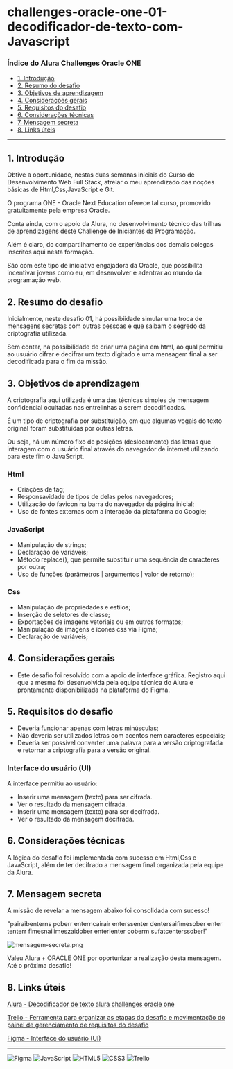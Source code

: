 # challenges-oracle-one-01-decodificador-de-texto-com-Javascript

### Índice do Alura Challenges Oracle ONE

- [1. Introdução](#1-introdução)
- [2. Resumo do desafio](#2-resumo-do-desafio)
- [3. Objetivos de aprendizagem](#3-objetivos-de-aprendizagem)
- [4. Considerações gerais](#4-considerações-gerais)
- [5. Requisitos do desafio](#5-requisitos-do-desafio)
- [6. Considerações técnicas](#6-considerações-técnicas)
- [7. Mensagem secreta](#7-mensagem-secreta)
- [8. Links úteis](#8-links-úteis)

---

## 1. Introdução

Obtive a oportunidade, nestas duas semanas iniciais do Curso de Desenvolvimento Web Full Stack, atrelar o meu aprendizado das noções básicas de Html,Css,JavaScript e Git.

O programa ONE - Oracle Next Education oferece tal curso, promovido gratuitamente pela empresa Oracle. 

Conta ainda, com o apoio da Alura, no desenvolvimento técnico das trilhas de aprendizagens deste Challenge de Iniciantes da Programação. 

Além é claro, do compartilhamento de experiências dos demais colegas inscritos aqui nesta formação. 

São com este tipo de iniciativa engajadora da Oracle, que possibilita incentivar jovens como eu, em desenvolver e adentrar ao mundo da programação web.

## 2. Resumo do desafio

Inicialmente, neste desafio 01, há possibiidade simular uma troca de mensagens secretas com outras pessoas e que saibam o segredo da criptografia utilizada.

Sem contar, na possibilidade de criar uma página em html, ao qual permitiu ao usuário cifrar e decifrar um texto digitado e uma mensagem final a ser decodificada para o fim da missão.


## 3. Objetivos de aprendizagem

A criptografia aqui utilizada é uma das técnicas simples de mensagem confidencial ocultadas nas entrelinhas a serem decodificadas. 

É um tipo de criptografia por substituição, em que algumas vogais do texto original foram substituídas por outras letras. 

Ou seja, há um número fixo de posições (deslocamento) das letras que interagem com o usuário final através do navegador de internet utilizando para este fim o JavaScript.


### Html
- Criações de tag;
- Responsavidade de tipos de delas pelos navegadores; 
- Utilização do favicon na barra do navegador da página inicial;
- Uso de fontes externas com a interação da plataforma do Google;

### JavaScript
- Manipulação de strings;
- Declaração de variáveis; 
- Método replace(), que permite substituir uma sequência de caracteres por outra;
- Uso de funções (parâmetros | argumentos | valor de retorno);

### Css
- Manipulação de propriedades e estilos;
- Inserção de seletores de classe;
- Exportações de imagens vetoriais ou em outros formatos;
- Manipulação de imagens e ícones css via Figma;
- Declaração de variáveis; 

## 4. Considerações gerais

- Este desafio foi resolvido com a apoio de interface gráfica. Registro aqui que a mesma foi desenvolvida pela equipe técnica do Alura e prontamente disponibilizada na plataforma do Figma.

## 5. Requisitos do desafio
- Deveria funcionar apenas com letras minúsculas;
- Não deveria ser utilizados letras com acentos nem caracteres especiais;
- Deveria ser possível converter uma palavra para a versão criptografada e retornar a criptografia para a versão original. 

### Interface do usuário (UI)
A interface permitiu ao usuário:

* Inserir uma mensagem (texto) para ser cifrada.
* Ver o resultado da mensagem cifrada.
* Inserir uma mensagem (texto) para ser decifrada.
* Ver o resultado da mensagem decifrada.

## 6. Considerações técnicas

A lógica do desafio foi implementada com sucesso em Html,Css e JavaScript, além de ter decifrado a mensagem final organizada pela equipe da Alura.

## 7. Mensagem secreta

A missão de revelar a mensagem abaixo foi consolidada com sucesso!

"pairaibenterns poberr enterncairair enterssenter dentersaifimesober enter tenterr fimesnailimeszaidober enterlenter coberm sufatcenterssober!"

![mensagem-secreta.png](./images/mensagem-secreta.png)

Valeu Alura + ORACLE ONE por oportunizar a realização desta mensagem. Até o próxima desafio!

## 8. Links úteis

[Alura - Decodificador de texto alura challenges oracle one](https://www.alura.com.br/)

[Trello - Ferramenta para organizar as etapas do desafio e movimentação do painel de gerenciamento de requisitos do desafio](https://trello.com/invite/b/F7hUMZAe/c0215f95381f2e46f3ab0378ce0afd64/desafio-01-decodificador-de-texto-alura-challenges-oracle-one)

[Figma - Interface do usuário (UI)](https://www.figma.com/file/tvFEYhVfZTjdJ5P24RGV21/Alura-Challenge---Desafio-1---L%C3%B3gica?node-id=0%3A1)

---

![Figma](https://img.shields.io/badge/figma-%23F24E1E.svg?style=for-the-badge&logo=figma&logoColor=white)
![JavaScript](https://img.shields.io/badge/javascript-%23323330.svg?style=for-the-badge&logo=javascript&logoColor=%23F7DF1E)
![HTML5](https://img.shields.io/badge/html5-%23E34F26.svg?style=for-the-badge&logo=html5&logoColor=white)
![CSS3](https://img.shields.io/badge/css3-%231572B6.svg?style=for-the-badge&logo=css3&logoColor=white)
![Trello](https://img.shields.io/badge/Trello-%23026AA7.svg?style=for-the-badge&logo=Trello&logoColor=white)


